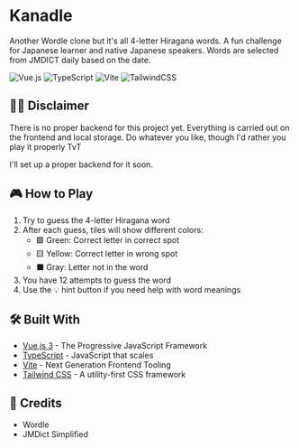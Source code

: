 # Kanadle

Another Wordle clone but it's all 4-letter Hiragana words. A fun challenge for Japanese learner and native Japanese speakers. Words are selected from JMDICT daily based on the date.

![Vue.js](https://img.shields.io/badge/Vue.js-4FC08D?style=for-the-badge&logo=vue.js&logoColor=white)
![TypeScript](https://img.shields.io/badge/TypeScript-3178C6?style=for-the-badge&logo=typescript&logoColor=white)
![Vite](https://img.shields.io/badge/Vite-646CFF?style=for-the-badge&logo=vite&logoColor=white)
![TailwindCSS](https://img.shields.io/badge/Tailwind_CSS-06B6D4?style=for-the-badge&logo=tailwind-css&logoColor=white)

## 🐱‍👤 Disclaimer

There is no proper backend for this project yet. Everything is carried out on the frontend and local storage. Do whatever you like, though I'd rather you play it properly TvT

I'll set up a proper backend for it soon.

## 🎮 How to Play

1. Try to guess the 4-letter Hiragana word
2. After each guess, tiles will show different colors:
   - 🟩 Green: Correct letter in correct spot
   - 🟨 Yellow: Correct letter in wrong spot
   - ⬛ Gray: Letter not in the word
3. You have 12 attempts to guess the word
4. Use the 💡 hint button if you need help with word meanings

## 🛠️ Built With

- [Vue.js 3](https://vuejs.org/) - The Progressive JavaScript Framework
- [TypeScript](https://www.typescriptlang.org/) - JavaScript that scales
- [Vite](https://vitejs.dev/) - Next Generation Frontend Tooling
- [Tailwind CSS](https://tailwindcss.com/) - A utility-first CSS framework

## 🤝 Credits

- Wordle
- JMDict Simplified
